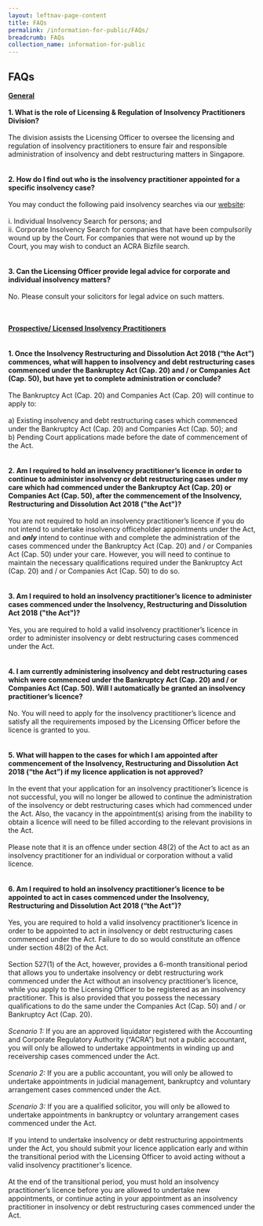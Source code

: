 ```yaml
---
layout: leftnav-page-content
title: FAQs
permalink: /information-for-public/FAQs/
breadcrumb: FAQs
collection_name: information-for-public
---
```



**FAQs**
---

**<u>General</u>**
<br><br>
**1.	What is the role of Licensing & Regulation of Insolvency Practitioners Division?**
<br><br>
The division assists the Licensing Officer to oversee the licensing and regulation of insolvency practitioners to ensure fair and responsible administration of insolvency and debt restructuring matters in Singapore.<br>
<br><br>
**2.	How do I find out who is the insolvency practitioner appointed for a specific insolvency case?**
<br><br>
You may conduct the following paid insolvency searches via our <a href="https://eservices.mlaw.gov.sg/io/" target="_blank">website</a>:
<br><br>
        i. Individual Insolvency Search for persons; and<br>
       ii.  Corporate Insolvency Search for companies that have been compulsorily wound up by the Court. For companies that were not wound up by the Court, you may wish to conduct an ACRA Bizfile search.<br>
<br><br>
**3.	Can the Licensing Officer provide legal advice for corporate and individual insolvency matters?**
<br><br>
No. Please consult your solicitors for legal advice on such matters.<br>
<br><br>

**<u>Prospective/ Licensed Insolvency Practitioners</u>**
<br><br><br>
**1. Once the Insolvency Restructuring and Dissolution Act 2018 (“the Act”) commences, what will happen to insolvency and debt restructuring cases commenced under the Bankruptcy Act (Cap. 20) and / or Companies Act (Cap. 50), but have yet to complete administration or conclude?**
<br><br>
The Bankruptcy Act (Cap. 20) and Companies Act (Cap. 20) will continue to apply to:
<br><br> 
a) Existing insolvency and debt restructuring cases which commenced under the Bankruptcy Act (Cap. 20) and Companies Act (Cap. 50); and
<br> 
b) Pending Court applications made before the date of commencement of the Act.<br>
<br><br>
**2.	Am I required to hold an insolvency practitioner’s licence in order to continue to administer insolvency or debt restructuring cases under my care  which had commenced under the Bankruptcy Act (Cap. 20) or Companies Act (Cap. 50), after the commencement of the Insolvency, Restructuring and Dissolution Act 2018 ("the Act")?**
<br><br>
You are not required to hold an insolvency practitioner’s licence if you do not intend to undertake insolvency officeholder appointments under the Act, and ***only*** intend to continue with and complete the administration of the cases commenced under the Bankruptcy Act (Cap. 20) and / or Companies Act (Cap. 50) under your care. However, you will need to continue to maintain the necessary qualifications required under the Bankruptcy Act (Cap. 20) and / or Companies Act (Cap. 50) to do so. <br>
<br><br>
**3.	Am I required to hold an insolvency practitioner’s licence to administer cases commenced under the Insolvency, Restructuring and Dissolution Act 2018 ("the Act")?**
<br><br>
Yes, you are required to hold a valid insolvency practitioner’s licence in order to administer insolvency or debt restructuring cases commenced under the Act.<br>
<br><br>
**4.	I am currently administering insolvency and debt restructuring cases which were commenced under the Bankruptcy Act (Cap. 20) and / or Companies Act (Cap. 50). Will I automatically be granted an insolvency practitioner’s licence?**
<br><br>
No. You will need to apply for the insolvency practitioner’s licence and satisfy all the requirements imposed by the Licensing Officer before the licence is granted to you.<br>
<br><br>
**5.	What will happen to the cases for which I am appointed after commencement of the Insolvency, Restructuring and Dissolution Act 2018 (“the Act”) if my licence application is not approved?**
<br><br>
In the event that your application for an insolvency practitioner’s licence is not successful, you will no longer be allowed to continue the administration of the insolvency or debt restructuring cases which had commenced under the Act. Also, the vacancy in the appointment(s) arising from the inability to obtain a licence will need to be filled according to the relevant provisions in the Act.
<br><br>
Please note that it is an offence under section 48(2) of the Act to act as an insolvency practitioner for an individual or corporation without a valid licence.<br>
<br><br>
**6. Am I required to hold an insolvency practitioner’s licence to be appointed to act in cases commenced under the Insolvency, Restructuring and Dissolution Act 2018 (“the Act”)?**
<br><br>
Yes, you are required to hold a valid insolvency practitioner’s licence in order to be appointed to act in insolvency or debt restructuring cases commenced under the Act. Failure to do so would constitute an offence under section 48(2) of the Act.
<br><br>
Section 527(1) of the Act, however, provides a 6-month transitional period that allows you to undertake insolvency or debt restructuring work commenced under the Act without an insolvency practitioner’s licence, while you apply to  the Licensing Officer to be registered as an insolvency practitioner. This is also provided that you possess the necessary qualifications to do the same under the Companies Act (Cap. 50) and / or Bankruptcy Act (Cap. 20).
<br><br>
*Scenario 1:* If you are an approved liquidator registered with the Accounting and Corporate Regulatory Authority (“ACRA”) but not a public accountant, you will only be allowed to undertake appointments in winding up and receivership cases commenced under the Act.
<br><br>
*Scenario 2:* If you are a public accountant, you will only be allowed to undertake appointments in judicial management, bankruptcy and voluntary arrangement cases commenced under the Act.
<br><br>
*Scenario 3:* If you are a qualified solicitor, you will only be allowed to undertake appointments in bankruptcy or voluntary arrangement cases commenced under the Act.
<br><br>
If you intend to undertake insolvency or debt restructuring appointments under the Act, you should submit your licence application early and within the transitional period with the Licensing Officer to avoid acting without a valid insolvency practitioner's licence.
<br><br>
At the end of the transitional period, you must hold an insolvency practitioner’s licence before you are allowed to undertake new appointments, or continue acting in your appointment as an insolvency practitioner in insolvency or debt restructuring cases commenced under the Act.<br>
